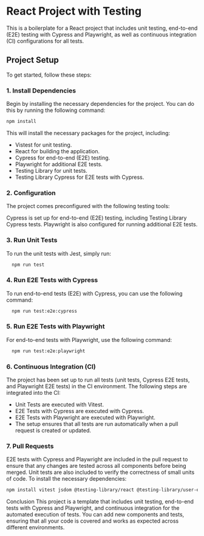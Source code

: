 # React Project with Testing

This is a boilerplate for a React project that includes unit testing, end-to-end (E2E) testing with Cypress and Playwright, as well as continuous integration (CI) configurations for all tests.

## Project Setup

To get started, follow these steps:

### 1. Install Dependencies

Begin by installing the necessary dependencies for the project. You can do this by running the following command:

```bash
npm install
```
This will install the necessary packages for the project, including:

- Vistest for unit testing.
- React for building the application.
- Cypress for end-to-end (E2E) testing.
- Playwright for additional E2E tests.
- Testing Library for unit tests.
- Testing Library Cypress for E2E tests with Cypress.

### 2. Configuration
The project comes preconfigured with the following testing tools:

Cypress is set up for end-to-end (E2E) testing, including Testing Library Cypress tests.
Playwright is also configured for running additional E2E tests.

### 3. Run Unit Tests
To run the unit tests with Jest, simply run:

```bash
  npm run test
``` 

### 4. Run E2E Tests with Cypress
To run end-to-end tests (E2E) with Cypress, you can use the following command:

```bash
  npm run test:e2e:cypress
``` 

### 5. Run E2E Tests with Playwright
For end-to-end tests with Playwright, use the following command:

```bash
  npm run test:e2e:playwright
``` 

### 6. Continuous Integration (CI)
The project has been set up to run all tests (unit tests, Cypress E2E tests, and Playwright E2E tests) in the CI environment. The following steps are integrated into the CI:

- Unit Tests are executed with Vitest.
- E2E Tests with Cypress are executed with Cypress.
- E2E Tests with Playwright are executed with Playwright.
- The setup ensures that all tests are run automatically when a pull request is created or updated.

### 7. Pull Requests
E2E tests with Cypress and Playwright are included in the pull request to ensure that any changes are tested across all components before being merged.
Unit tests are also included to verify the correctness of small units of code.
To install the necessary dependencies:

```bash
npm install vitest jsdom @testing-library/react @testing-library/user-event @testing-library/jsdom @testing-library/dom @testing-library/cypress cypress playwright
```

Conclusion
This project is a template that includes unit testing, end-to-end tests with Cypress and Playwright, and continuous integration for the automated execution of tests. You can add new components and tests, ensuring that all your code is covered and works as expected across different environments.